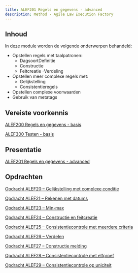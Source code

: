 ```yaml
---
title: ALEF201 Regels en gegevens - advanced
description: Method - Agile Law Execution Factory
---
```


## Inhoud

In deze module worden de volgende onderwerpen behandeld:
- Opstellen regels met taalpatronen:
  - DagsoortDefinitie
  - Constructie
  - Feitcreatie
  -Verdeling
- Opstellen meer complexe regels met:
  - Gelijkstelling
  - Consistentieregels
- Opstellen complexe voorwaarden
- Gebruik van metatags

## Vereiste voorkennis
[ALEF200 Regels en gegevens - basis](../ALEF/02-ALEF200.md)

[ALEF300 Testen - basis](../ALEF/06-ALEF300.md)

## Presentatie
[ALEF201 Regels en gegevens - advanced](../../../static/pdf/PresentatieALEF201.pdf)

## Opdrachten
[Opdracht ALEF20 – Gelijkstelling met complexe conditie](../../../static/pdf/OpdrachtALEF20.pdf)

[Opdracht ALEF21 – Rekenen met datums](../../../static/pdf/OpdrachtALEF21.pdf)

[Opdracht ALEF23 – Min-max](../../../static/pdf/OpdrachtALEF23.pdf)

[Opdracht ALEF24 – Constructie en feitcreatie](../../../static/pdf/OpdrachtALEF24.pdf)

[Opdracht ALEF25 – Consistentiecontrole met meerdere criteria](../../../static/pdf/OpdrachtALEF25.pdf)

[Opdracht ALEF26 – Verdelen](../../../static/pdf/OpdrachtALEF26.pdf)

[Opdracht ALEF27 – Constructie melding](../../../static/pdf/OpdrachtALEF27.pdf)

[Opdracht ALEF28 – Consistentiecontrole met elfproef](../../../static/pdf/OpdrachtALEF28.pdf)

[Opdracht ALEF29 – Consistentiecontrole op uniciteit](../../../static/pdf/OpdrachtALEF29.pdf)
